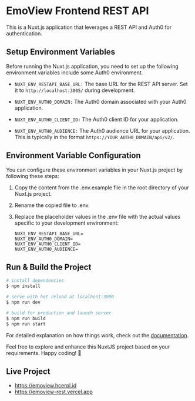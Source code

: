 # EmoView Frontend REST API

This is a Nuxt.js application that leverages a REST API and Auth0 for authentication.

## Setup Environment Variables

Before running the Nuxt.js application, you need to set up the following environment variables include some Auth0 environment.

- `NUXT_ENV_RESTAPI_BASE_URL:` The base URL for the REST API server. Set it to `http://localhost:3005/` during development.

- `NUXT_ENV_AUTH0_DOMAIN:` The Auth0 domain associated with your Auth0 application.

- `NUXT_ENV_AUTH0_CLIENT_ID:` The Auth0 client ID for your application.

- `NUXT_ENV_AUTH0_AUDIENCE:` The Auth0 audience URL for your application. This is typically in the format `https://YOUR_AUTH0_DOMAIN/api/v2/`.

## Environment Variable Configuration

You can configure these environment variables in your Nuxt.js project by following these steps:

1. Copy the content from the .env.example file in the root directory of your Nuxt.js project.

2. Rename the copied file to .env.

3. Replace the placeholder values in the .env file with the actual values specific to your development environment:

   ```
   NUXT_ENV_RESTAPI_BASE_URL=
   NUXT_ENV_AUTH0_DOMAIN=
   NUXT_ENV_AUTH0_CLIENT_ID=
   NUXT_ENV_AUTH0_AUDIENCE=
   ```

## Run & Build the Project

```bash
# install dependencies
$ npm install

# serve with hot reload at localhost:3000
$ npm run dev

# build for production and launch server
$ npm run build
$ npm run start
```

For detailed explanation on how things work, check out the [documentation](https://v2.nuxt.com/docs/get-started/installation).

Feel free to explore and enhance this NuxtJS project based on your requirements. Happy coding! 🚀

## Live Project

- https://emoview.hcerpl.id
- https://emoview-rest.vercel.app
